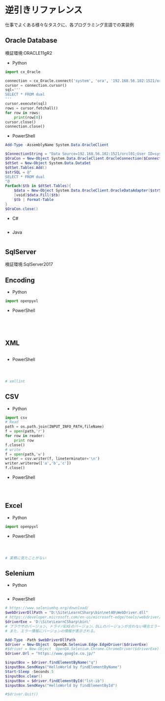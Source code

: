 ﻿# 逆引きリファレンス #

仕事でよくある様々なタスクに、各プログラミング言語での実装例

## Oracle Database ##

検証環境:ORACLE11gR2

* Python

~~~python
import cx_Oracle

connection = cx_Oracle.connect('system', 'ora', '192.168.56.102:1521/orcl01')
cursor = connection.cursor()
sql='''
SELECT * FROM dual
'''
cursor.execute(sql)
rows = cursor.fetchall()
for row in rows:
    print(row[0])
cursor.close()
connection.close()
~~~

* PowerShell

~~~powershell
Add-Type -AssemblyName System.Data.OracleClient

$ConnectionString = "Data Source=192.168.56.102:1521/orcl01;User ID=system;Password=ora;Integrated Security=false;"
$OraCon = New-Object System.Data.OracleClient.OracleConnection($ConnectionString)
$dtSet = New-Object System.Data.DataSet
$dtSet.Tables.Add()
$strSQL = @"
SELECT * FROM dual
"@
ForEach($tb in $dtSet.Tables){
    $data = New-Object System.Data.OracleClient.OracleDataAdapter($strSQL, $OraCon)
    [void]$data.Fill($tb)
    $tb | Format-Table
}
$OraCon.close()
~~~

* C#

~~~csharp

~~~

* Java

~~~java

~~~

## SqlServer ##

検証環境:SqlServer2017

## Encoding ##

* Python

~~~python
import openpyxl

~~~

* PowerShell

~~~powershell

~~~

~~~csharp

~~~

~~~java

~~~

~~~bash

~~~

## XML ##

~~~python

~~~

* PowerShell

~~~powershell

~~~

~~~csharp

~~~

~~~java

~~~

~~~bash
# xmllint
~~~

## CSV ##

* Python

~~~python
import csv
# Read
path = os.path.join(INPUT_INFO_PATH,fileName)
f = open(path,'r')
for row in reader:
    print row
f.close()
# write
f = open(path,'w')
writer = csv.writer(f, lineterminator='\n')
writer.writerow(['a','b','c'])
f.close()
~~~

* PowerShell

~~~powershell

~~~

~~~csharp

~~~

~~~java

~~~

## Excel ##

* Python

~~~python
import openpyxl

~~~

* PowerShell

~~~powershell

~~~

~~~csharp

~~~

~~~java

~~~

~~~bash
# 実務に見たことがない
~~~

## Selenium ##

* Python

~~~python

~~~

* PowerShell

~~~powershell
# https://www.seleniumhq.org/download/
$webDriverDllPath = "D:\Site\LearnCSharp\bin\net40\WebDriver.dll" 
# https://developer.microsoft.com/en-us/microsoft-edge/tools/webdriver/
$driverExe = 'D:\Site\LearnCSharp\bin\'
# ブラウザのバージョン、ドライバEXEのバージョン、DLLのバージョンが合わない場合エラーになる。
# また、エラー情報にバージョンの情報が表示される。

Add-Type -Path $webDriverDllPath
$driver = New-Object  OpenQA.Selenium.Edge.EdgeDriver($driverExe)
#$driver = New-Object  OpenQA.Selenium.Chrome.ChromeDriver($driverExe)
$driver.Url = "https://www.google.co.jp/"

$inputBox = $driver.findElementByName("q")
$inputBox.SendKeys("HelloWorld by findElementByName")
Start-Sleep -Seconds 5
$inputBox.clear()
$inputBox = $driver.findElementById("lst-ib")
$inputBox.SendKeys("HelloWorld by findElementById")

#$driver.Quit()
~~~

~~~csharp

~~~

~~~java

~~~
